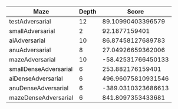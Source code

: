 | Maze                  | Depth |       Score        |
| --------------------- | ----- | ------------------ |
| testAdversarial       | 12    | 89.10990403396579  |
| smallAdversarial      | 2     | 92.1877159401      |
| aiAdversarial         | 10    | 86.87458127689783  |
| anuAdversarial        | 8     | 27.04926659362006  |
| mazeAdversarial       | 10    | -58.42531766450133 |
| smallDenseAdversarial | 6     | 253.882176159401   |
| aiDenseAdversarial    | 6     | 496.96075810931546 |
| anuDenseAdversarial   | 6     | -389.0310323686613 |
| mazeDenseAdversarial  | 6     | 841.8097353433681  |